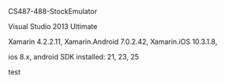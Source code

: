 CS487-488-StockEmulator

Visual Studio 2013 Ultimate

Xamarin 4.2.2.11, Xamarin.Android 7.0.2.42, Xamarin.iOS 10.3.1.8,

ios 8.x, android SDK installed: 21, 23, 25

test